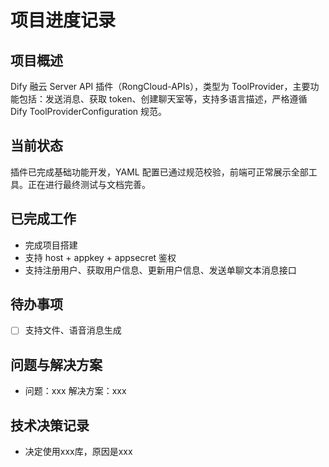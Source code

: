 # 项目进度记录

## 项目概述
Dify 融云 Server API 插件（RongCloud-APIs），类型为 ToolProvider，主要功能包括：发送消息、获取 token、创建聊天室等，支持多语言描述，严格遵循 Dify ToolProviderConfiguration 规范。

## 当前状态
插件已完成基础功能开发，YAML 配置已通过规范校验，前端可正常展示全部工具。正在进行最终测试与文档完善。

## 已完成工作
* 完成项目搭建
* 支持 host + appkey + appsecret 鉴权
* 支持注册用户、获取用户信息、更新用户信息、发送单聊文本消息接口

## 待办事项
- [ ] 支持文件、语音消息生成


## 问题与解决方案
- 问题：xxx
  解决方案：xxx

## 技术决策记录
- 决定使用xxx库，原因是xxx
